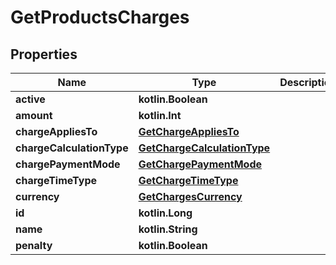 
# GetProductsCharges

## Properties
| Name | Type | Description | Notes |
| ------------ | ------------- | ------------- | ------------- |
| **active** | **kotlin.Boolean** |  |  [optional] |
| **amount** | **kotlin.Int** |  |  [optional] |
| **chargeAppliesTo** | [**GetChargeAppliesTo**](GetChargeAppliesTo.md) |  |  [optional] |
| **chargeCalculationType** | [**GetChargeCalculationType**](GetChargeCalculationType.md) |  |  [optional] |
| **chargePaymentMode** | [**GetChargePaymentMode**](GetChargePaymentMode.md) |  |  [optional] |
| **chargeTimeType** | [**GetChargeTimeType**](GetChargeTimeType.md) |  |  [optional] |
| **currency** | [**GetChargesCurrency**](GetChargesCurrency.md) |  |  [optional] |
| **id** | **kotlin.Long** |  |  [optional] |
| **name** | **kotlin.String** |  |  [optional] |
| **penalty** | **kotlin.Boolean** |  |  [optional] |



